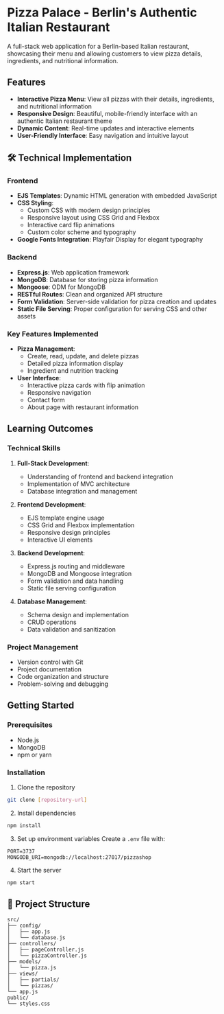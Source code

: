 # Pizza Palace - Berlin's Authentic Italian Restaurant

A full-stack web application for a Berlin-based Italian restaurant, showcasing their menu and allowing customers to view pizza details, ingredients, and nutritional information.

##  Features

- **Interactive Pizza Menu**: View all pizzas with their details, ingredients, and nutritional information
- **Responsive Design**: Beautiful, mobile-friendly interface with an authentic Italian restaurant theme
- **Dynamic Content**: Real-time updates and interactive elements
- **User-Friendly Interface**: Easy navigation and intuitive layout

## 🛠️ Technical Implementation

### Frontend
- **EJS Templates**: Dynamic HTML generation with embedded JavaScript
- **CSS Styling**: 
  - Custom CSS with modern design principles
  - Responsive layout using CSS Grid and Flexbox
  - Interactive card flip animations
  - Custom color scheme and typography
- **Google Fonts Integration**: Playfair Display for elegant typography

### Backend
- **Express.js**: Web application framework
- **MongoDB**: Database for storing pizza information
- **Mongoose**: ODM for MongoDB
- **RESTful Routes**: Clean and organized API structure
- **Form Validation**: Server-side validation for pizza creation and updates
- **Static File Serving**: Proper configuration for serving CSS and other assets

### Key Features Implemented
- **Pizza Management**:
  - Create, read, update, and delete pizzas
  - Detailed pizza information display
  - Ingredient and nutrition tracking
- **User Interface**:
  - Interactive pizza cards with flip animation
  - Responsive navigation
  - Contact form
  - About page with restaurant information

##  Learning Outcomes

### Technical Skills
1. **Full-Stack Development**:
   - Understanding of frontend and backend integration
   - Implementation of MVC architecture
   - Database integration and management

2. **Frontend Development**:
   - EJS template engine usage
   - CSS Grid and Flexbox implementation
   - Responsive design principles
   - Interactive UI elements

3. **Backend Development**:
   - Express.js routing and middleware
   - MongoDB and Mongoose integration
   - Form validation and data handling
   - Static file serving configuration

4. **Database Management**:
   - Schema design and implementation
   - CRUD operations
   - Data validation and sanitization

### Project Management
- Version control with Git
- Project documentation
- Code organization and structure
- Problem-solving and debugging

##  Getting Started

### Prerequisites
- Node.js
- MongoDB
- npm or yarn

### Installation
1. Clone the repository
```bash
git clone [repository-url]
```

2. Install dependencies
```bash
npm install
```

3. Set up environment variables
Create a `.env` file with:
```
PORT=3737
MONGODB_URI=mongodb://localhost:27017/pizzashop
```

4. Start the server
```bash
npm start
```

## 📝 Project Structure
```
src/
├── config/
│   ├── app.js
│   └── database.js
├── controllers/
│   ├── pageController.js
│   └── pizzaController.js
├── models/
│   └── pizza.js
├── views/
│   ├── partials/
│   └── pizzas/
└── app.js
public/
└── styles.css
```



